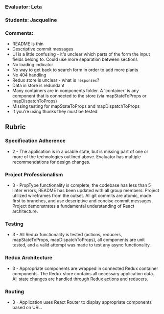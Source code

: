 ### Evaluator: Leta
### Students: Jacqueline
### Comments:

* README is thin
* Descriptive commit messages
* UI is a little confusing - it's unclear which parts of the form the input fields belong to. Could use more separation between sections
* No loading indicator
* No way to get back to search form in order to add more plants
* No 404 handling
* Redux store is unclear - what is `responses`?
* Data in store is redundant
* Many containers are in components folder. A 'container' is any component that is connected to the store (via mapStateToProps or mapDispatchToProps)
* Missing testing for mapStateToProps and mapDispatchToProps
* If you're using thunks they must be tested


## Rubric

### Specification Adherence

* 2 - The application is in a usable state, but is missing part of one or more of the technologies outlined above. Evaluator has multiple recommendations for design changes.

### Project Professionalism

* 3 - PropType functionality is complete, the codebase has less than 5 linter errors, README has been updated with all group members. Project utilized wireframes from the outset. All git commits are atomic, made first to branches, and use descriptive and concise commit messages. Project demonstrates a fundamental understanding of React architecture.

### Testing

* 3 - All Redux functionality is tested (actions, reducers, mapStateToProps, mapDispatchToProps), all components are unit tested, and a valid attempt was made to test any async functionality.

### Redux Architecture

* 3 - Appropriate components are wrapped in connected Redux container components. The Redux store contains all necessary      application data. All state changes are handled through Redux actions and reducers.

### Routing

* 3 - Application uses React Router to display appropriate components based on URL.

